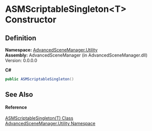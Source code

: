 # ASMScriptableSingleton&lt;T&gt; Constructor




## Definition
**Namespace:** <a href="N_AdvancedSceneManager_Utility">AdvancedSceneManager.Utility</a>  
**Assembly:** AdvancedSceneManager (in AdvancedSceneManager.dll) Version: 0.0.0.0

**C#**
``` C#
public ASMScriptableSingleton()
```



## See Also


#### Reference
<a href="T_AdvancedSceneManager_Utility_ASMScriptableSingleton_1">ASMScriptableSingleton(T) Class</a>  
<a href="N_AdvancedSceneManager_Utility">AdvancedSceneManager.Utility Namespace</a>  
